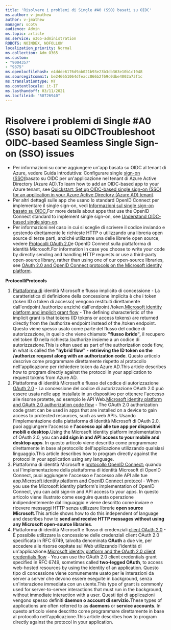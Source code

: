 ```yaml
---
title: 'Risolvere i problemi di Single #A0 (SSO) basati su OIDC'
ms.author: v-jmathew
author: v-jmathew
manager: scotv
audience: Admin
ms.topic: article
ms.service: o365-administration
ROBOTS: NOINDEX, NOFOLLOW
localization_priority: Normal
ms.collection: Adm_O365
ms.custom:
- "9004357"
- "9375"
ms.openlocfilehash: e4ddde6176d9ab021b93e23b3cb363e10b1c1048
ms.sourcegitcommit: be246651064dfeacc866b2f69c0dbe4002a73f1c
ms.translationtype: MT
ms.contentlocale: it-IT
ms.lasthandoff: 03/11/2021
ms.locfileid: "50726940"
---
```

# <a name="troubleshoot-oidc-based-seamless-single-sign-on-sso-issues"></a><span data-ttu-id="a9e48-102">Risolvere i problemi di Single #A0 (SSO) basati su OIDC</span><span class="sxs-lookup"><span data-stu-id="a9e48-102">Troubleshoot OIDC-based Seamless Single Sign-on (SSO) issues</span></span>

- <span data-ttu-id="a9e48-103">Per informazioni su come aggiungere un'app basata su OIDC al tenant di Azure, vedere Guida introduttiva: Configurare single [sign-on (SSO)](https://docs.microsoft.com/azure/active-directory/manage-apps/add-application-portal-setup-oidc-sso)basato su OIDC per un'applicazione nel tenant di Azure Active Directory (Azure AD).</span><span class="sxs-lookup"><span data-stu-id="a9e48-103">To learn how to add an OIDC-based app to your Azure tenant, see [Quickstart: Set up OIDC-based single sign-on (SSO) for an application in your Azure Active Directory (Azure AD) tenant](https://docs.microsoft.com/azure/active-directory/manage-apps/add-application-portal-setup-oidc-sso).</span></span>
- <span data-ttu-id="a9e48-104">Per altri dettagli sulle app che usano lo standard OpenID Connect per implementare il single sign-on, vedi [Informazioni sul single sign-on basato su OIDC.](https://docs.microsoft.com/azure/active-directory/manage-apps/configure-oidc-single-sign-on)</span><span class="sxs-lookup"><span data-stu-id="a9e48-104">For more details about apps that use the OpenID Connect standard to implement single sign-on, see [Understand OIDC-based single sign-on](https://docs.microsoft.com/azure/active-directory/manage-apps/configure-oidc-single-sign-on).</span></span>
- <span data-ttu-id="a9e48-105">Per informazioni nel caso in cui si sceglie di scrivere il codice inviando e gestendo direttamente le richieste HTTP o utilizzando una libreria open source di terze parti, anziché utilizzare una delle librerie open source, vedere [Protocolli OAuth 2.0](https://docs.microsoft.com/azure/active-directory/develop/active-directory-v2-protocols)e OpenID Connect sulla piattaforma di identità Microsoft.</span><span class="sxs-lookup"><span data-stu-id="a9e48-105">For information in case you choose to write your code by directly sending and handling HTTP requests or use a third-party open-source library, rather than using one of our open-source libraries, see [OAuth 2.0 and OpenID Connect protocols on the Microsoft identity platform](https://docs.microsoft.com/azure/active-directory/develop/active-directory-v2-protocols).</span></span>

<span data-ttu-id="a9e48-106">**Protocolli**</span><span class="sxs-lookup"><span data-stu-id="a9e48-106">**Protocols**</span></span>

1. <span data-ttu-id="a9e48-107">[Piattaforma di](https://docs.microsoft.com/azure/active-directory/develop/v2-oauth2-implicit-grant-flow) identità Microsoft e flusso implicito di concessione - La caratteristica di definizione della concessione implicita è che i token (token ID o token di accesso) vengono restituiti direttamente dall'endpoint /authorize anziché dall'endpoint /token.</span><span class="sxs-lookup"><span data-stu-id="a9e48-107">[Microsoft identity platform and implicit grant flow](https://docs.microsoft.com/azure/active-directory/develop/v2-oauth2-implicit-grant-flow) - The defining characteristic of the implicit grant is that tokens (ID tokens or access tokens) are returned directly from the /authorize endpoint instead of the /token endpoint.</span></span> <span data-ttu-id="a9e48-108">Questo viene spesso usato come parte del flusso del codice di autorizzazione, in quello che viene chiamato **"flusso ibrido",** il recupero del token ID nella richiesta /authorize insieme a un codice di autorizzazione.</span><span class="sxs-lookup"><span data-stu-id="a9e48-108">This is often used as part of the authorization code flow, in what is called the **"hybrid flow" - retrieving the ID token on the /authorize request along with an authorization code**.</span></span> <span data-ttu-id="a9e48-109">Questo articolo descrive come programmare direttamente rispetto al protocollo nell'applicazione per richiedere token da Azure AD.</span><span class="sxs-lookup"><span data-stu-id="a9e48-109">This article describes how to program directly against the protocol in your application to request tokens from Azure AD.</span></span>
2. <span data-ttu-id="a9e48-110">Piattaforma di identità Microsoft e flusso del codice di autorizzazione [OAuth 2.0](https://docs.microsoft.com/azure/active-directory/develop/v2-oauth2-auth-code-flow) - La concessione del codice di autorizzazione OAuth 2.0 può essere usata nelle app installate in un dispositivo per ottenere l'accesso alle risorse protette, ad esempio le API Web.</span><span class="sxs-lookup"><span data-stu-id="a9e48-110">[Microsoft identity platform and OAuth 2.0 authorization code flow](https://docs.microsoft.com/azure/active-directory/develop/v2-oauth2-auth-code-flow) - The OAuth 2.0 authorization code grant can be used in apps that are installed on a device to gain access to protected resources, such as web APIs.</span></span> <span data-ttu-id="a9e48-111">Usando l'implementazione della piattaforma di identità Microsoft di OAuth 2.0, puoi aggiungere l'accesso e **l'accesso api alle tue app per dispositivi mobili e desktop.**</span><span class="sxs-lookup"><span data-stu-id="a9e48-111">Using the Microsoft identity platform implementation of OAuth 2.0, you can **add sign in and API access to your mobile and desktop apps**.</span></span> <span data-ttu-id="a9e48-112">In questo articolo viene descritto come programmare direttamente in base al protocollo dell'applicazione utilizzando qualsiasi linguaggio.</span><span class="sxs-lookup"><span data-stu-id="a9e48-112">This article describes how to program directly against the protocol in your application using any language.</span></span>
3. <span data-ttu-id="a9e48-113">Piattaforma di identità Microsoft e [protocollo OpenID Connect:](https://docs.microsoft.com/azure/active-directory/develop/v2-protocols-oidc) quando usi l'implementazione della piattaforma di identità Microsoft di OpenID Connect, puoi aggiungere l'accesso e l'accesso alle API alle tue app.</span><span class="sxs-lookup"><span data-stu-id="a9e48-113">[Microsoft identity platform and OpenID Connect protocol](https://docs.microsoft.com/azure/active-directory/develop/v2-protocols-oidc) - When you use the Microsoft identity platform's implementation of OpenID Connect, you can add sign-in and API access to your apps.</span></span> <span data-ttu-id="a9e48-114">In questo articolo viene illustrato come eseguire questa operazione indipendentemente dal linguaggio e viene descritto come inviare e ricevere messaggi HTTP senza utilizzare librerie **open source Microsoft.**</span><span class="sxs-lookup"><span data-stu-id="a9e48-114">This article shows how to do this independent of language and describes how to **send and receive HTTP messages without using any Microsoft open-source libraries**.</span></span>
4. <span data-ttu-id="a9e48-115">Piattaforma di identità Microsoft e flusso di credenziali [client OAuth 2.0](https://docs.microsoft.com/azure/active-directory/develop/v2-oauth2-client-creds-grant-flow) - È possibile utilizzare la concessione delle credenziali client OAuth 2.0 specificata in RFC 6749, talvolta denominata **OAuth** a due vie, per accedere alle risorse ospitate sul Web utilizzando l'identità di un'applicazione.</span><span class="sxs-lookup"><span data-stu-id="a9e48-115">[Microsoft identity platform and the OAuth 2.0 client credentials flow](https://docs.microsoft.com/azure/active-directory/develop/v2-oauth2-client-creds-grant-flow) - You can use the OAuth 2.0 client credentials grant specified in RFC 6749, sometimes called **two-legged OAuth**, to access web-hosted resources by using the identity of an application.</span></span> <span data-ttu-id="a9e48-116">Questo tipo di concessione viene comunemente usato per le interazioni da server a server che devono essere eseguite in background, senza un'interazione immediata con un utente.</span><span class="sxs-lookup"><span data-stu-id="a9e48-116">This type of grant is commonly used for server-to-server interactions that must run in the background, without immediate interaction with a user.</span></span> <span data-ttu-id="a9e48-117">Questi tipi di applicazioni vengono spesso definiti **daemon o** **account di servizio.**</span><span class="sxs-lookup"><span data-stu-id="a9e48-117">These types of applications are often referred to as **daemons** or **service accounts**.</span></span> <span data-ttu-id="a9e48-118">In questo articolo viene descritto come programmare direttamente in base al protocollo nell'applicazione.</span><span class="sxs-lookup"><span data-stu-id="a9e48-118">This article describes how to program directly against the protocol in your application.</span></span>

